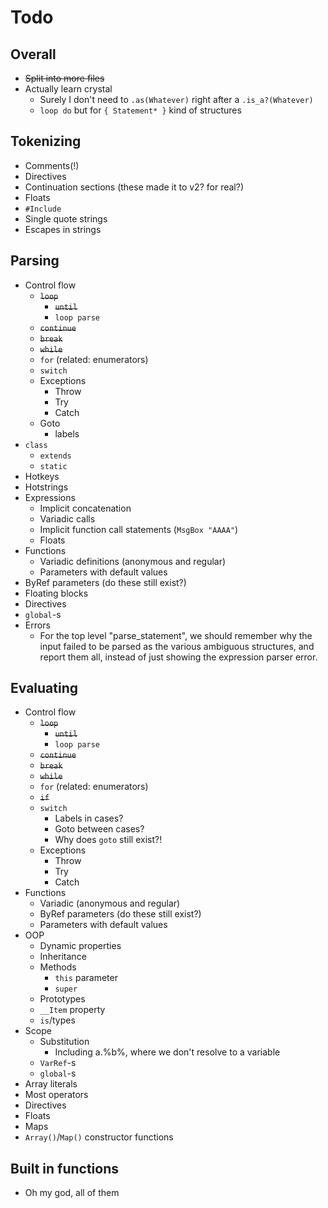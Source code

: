 # Todo

## Overall

* ~~Split into more files~~
* Actually learn crystal
  * Surely I don't need to `.as(Whatever)` right after a `.is_a?(Whatever)`
  * `loop do` but for `{ Statement* }` kind of structures

## Tokenizing

* Comments(!)
* Directives
* Continuation sections (these made it to v2? for real?)
* Floats
* `#Include`
* Single quote strings
* Escapes in strings

## Parsing

* Control flow
  * ~~`loop`~~
    * ~~`until`~~
    * `loop parse`
  * ~~`continue`~~
  * ~~`break`~~
  * ~~`while`~~
  * `for` (related: enumerators)
  * `switch`
  * Exceptions
    * Throw
    * Try
    * Catch
  * Goto
    * labels
* `class`
  * `extends`
  * `static`
* Hotkeys
* Hotstrings
* Expressions
  * Implicit concatenation
  * Variadic calls
  * Implicit function call statements (`MsgBox "AAAA"`)
  * Floats
* Functions
  * Variadic definitions (anonymous and regular)
  * Parameters with default values
* ByRef parameters (do these still exist?)
* Floating blocks
* Directives
* `global`-s
* Errors
  * For the top level "parse_statement", we should remember why the input failed to be parsed as the various ambiguous structures, and report them all, instead of just showing the expression parser error.

## Evaluating

* Control flow
  * ~~`loop`~~
    * ~~`until`~~
    * `loop parse`
  * ~~`continue`~~
  * ~~`break`~~
  * ~~`while`~~
  * `for` (related: enumerators)
  * ~~`if`~~
  * `switch`
    * Labels in cases?
    * Goto between cases?
    * Why does `goto` still exist?!
  * Exceptions
    * Throw
    * Try
    * Catch
* Functions
  * Variadic (anonymous and regular)
  * ByRef parameters (do these still exist?)
  * Parameters with default values
* OOP
  * Dynamic properties
  * Inheritance
  * Methods
    * `this` parameter
    * `super`
  * Prototypes
  * `__Item` property
  * `is`/types
* Scope
  * Substitution
    * Including a.%b%, where we don't resolve to a variable
  * `VarRef`-s
  * `global`-s
* Array literals
* Most operators
* Directives
* Floats
* Maps
* `Array()`/`Map()` constructor functions

## Built in functions

* Oh my god, all of them
